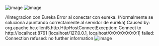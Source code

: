 ![image](https://github.com/AlexGod05/mail-sender/assets/56901230/89e92064-9b9e-41f0-88ae-20efcc1b6645)
![image](https://github.com/AlexGod05/mail-sender/assets/56901230/f67ad5a6-d745-41e2-ac6f-fad90c201184)


//Integracion con Eureka
Error al conectar con eureka.
(Normalmente se soluciona apuntando correctamente al servidor de eureka)
Caused by: org.apache.hc.client5.http.HttpHostConnectException: Connect to http://localhost:8761 [localhost/127.0.0.1, localhost/0:0:0:0:0:0:0:1] failed: Connection refused: no further information
![image](https://github.com/AlexGod05/mail-sender/assets/56901230/def6f0ae-9316-4b02-bbad-a381c751398e)
